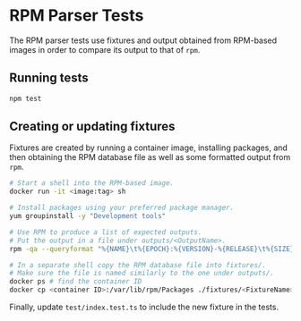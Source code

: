# RPM Parser Tests #

The RPM parser tests use fixtures and output obtained from RPM-based images in order to compare its output to that of `rpm`.

## Running tests ##

```sh
npm test
```

## Creating or updating fixtures ##

Fixtures are created by running a container image, installing packages, and then obtaining the RPM database file as well as some formatted output from `rpm`.

```sh
# Start a shell into the RPM-based image.
docker run -it <image:tag> sh

# Install packages using your preferred package manager.
yum groupinstall -y "Development tools"

# Use RPM to produce a list of expected outputs.
# Put the output in a file under outputs/<OutputName>.
rpm -qa --queryformat "%{NAME}\t%{EPOCH}:%{VERSION}-%{RELEASE}\t%{SIZE}\n" | sed "s/(none)://g" | sed "s/0://g"

# In a separate shell copy the RPM database file into fixtures/.
# Make sure the file is named similarly to the one under outputs/.
docker ps # find the container ID
docker cp <container ID>:/var/lib/rpm/Packages ./fixtures/<FixtureName>
```

Finally, update `test/index.test.ts` to include the new fixture in the tests.
